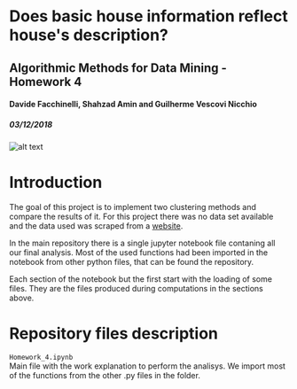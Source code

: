 # Does basic house information reflect house's description?
## Algorithmic Methods for Data Mining - Homework 4
#### Davide Facchinelli, Shahzad Amin and Guilherme Vescovi Nicchio
##### 03/12/2018

![alt text](https://camo.githubusercontent.com/9d32e19e82363aa589d84bf720de44c2968b2eb9/68747470733a2f2f646972656374696f6e7363752e6f72672f77702d636f6e74656e742f75706c6f6164732f323031382f30382f63617368666f72686f6d652e706e67 "Logo Title Text 1")

Introduction
======
The goal of this project is to implement two clustering methods and compare the results of it. For this project there was no data set available and the data used was scraped from a [website](https://www.immobiliare.it/).

In the main repository there is a single jupyter notebook file contaning all our final analysis. Most of the used functions had been imported in the notebook from other python files, that can be found the repository.

Each section of the notebook but the first start with the loading of some files. They are the files produced during computations in the sections above.

Repository files description
======
`Homework_4.ipynb`	
Main file with the work explanation to perform the analisys. We import most of the functions from the other .py files in the folder.

